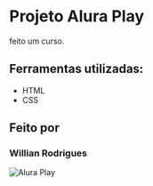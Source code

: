 # Projeto Alura Play

feito um curso.

## Ferramentas utilizadas:
* HTML
* CSS

## Feito por
### Willian Rodrigues

![Alura Play](https://github.com/WilRocha97/Portifolio/blob/main/assets/Sites/AluraPlay.png)
